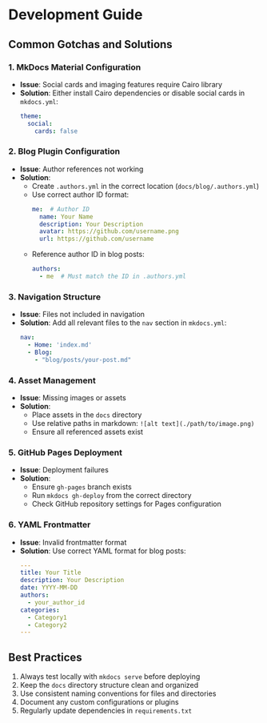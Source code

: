 # Development Guide

## Common Gotchas and Solutions

### 1. MkDocs Material Configuration
- **Issue**: Social cards and imaging features require Cairo library
- **Solution**: Either install Cairo dependencies or disable social cards in `mkdocs.yml`:
  ```yaml
  theme:
    social:
      cards: false
  ```

### 2. Blog Plugin Configuration
- **Issue**: Author references not working
- **Solution**: 
  - Create `.authors.yml` in the correct location (`docs/blog/.authors.yml`)
  - Use correct author ID format:
    ```yaml
    me:  # Author ID
      name: Your Name
      description: Your Description
      avatar: https://github.com/username.png
      url: https://github.com/username
    ```
  - Reference author ID in blog posts:
    ```yaml
    authors:
      - me  # Must match the ID in .authors.yml
    ```

### 3. Navigation Structure
- **Issue**: Files not included in navigation
- **Solution**: Add all relevant files to the `nav` section in `mkdocs.yml`:
  ```yaml
  nav:
    - Home: 'index.md'
    - Blog:
      - "blog/posts/your-post.md"
  ```

### 4. Asset Management
- **Issue**: Missing images or assets
- **Solution**: 
  - Place assets in the `docs` directory
  - Use relative paths in markdown: `![alt text](./path/to/image.png)`
  - Ensure all referenced assets exist

### 5. GitHub Pages Deployment
- **Issue**: Deployment failures
- **Solution**:
  - Ensure `gh-pages` branch exists
  - Run `mkdocs gh-deploy` from the correct directory
  - Check GitHub repository settings for Pages configuration

### 6. YAML Frontmatter
- **Issue**: Invalid frontmatter format
- **Solution**: Use correct YAML format for blog posts:
  ```yaml
  ---
  title: Your Title
  description: Your Description
  date: YYYY-MM-DD
  authors:
    - your_author_id
  categories:
    - Category1
    - Category2
  ---
  ```

## Best Practices
1. Always test locally with `mkdocs serve` before deploying
2. Keep the `docs` directory structure clean and organized
3. Use consistent naming conventions for files and directories
4. Document any custom configurations or plugins
5. Regularly update dependencies in `requirements.txt` 